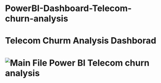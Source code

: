 # PowerBI-Dashboard-Telecom-churn-analysis

<h1> Telecom Churm Analysis Dashborad <h1>
  
  
![Main File Power BI Telecom churn analysis](https://user-images.githubusercontent.com/107383468/173747265-60a60007-01ef-4491-8e97-821d22dba6f1.JPG)
